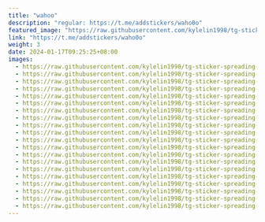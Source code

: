 ```yaml
---
title: "wahoo"
description: "regular: https://t.me/addstickers/waho0o"
featured_image: "https://raw.githubusercontent.com/kylelin1998/tg-sticker-spreading-worldwide-images/main/img/d67fcd51-7a90-43bb-b2f9-6891a933bab5.jpg"
link: "https://t.me/addstickers/waho0o"
weight: 3
date: 2024-01-17T09:25:25+08:00
images:
  - https://raw.githubusercontent.com/kylelin1998/tg-sticker-spreading-worldwide-images/main/img/d67fcd51-7a90-43bb-b2f9-6891a933bab5.jpg
  - https://raw.githubusercontent.com/kylelin1998/tg-sticker-spreading-worldwide-images/main/img/1c6a3a61-bd82-44ae-ac4f-93a4aaf38396.jpg
  - https://raw.githubusercontent.com/kylelin1998/tg-sticker-spreading-worldwide-images/main/img/a8ced6f0-4883-42aa-8433-bae07dcb58b6.jpg
  - https://raw.githubusercontent.com/kylelin1998/tg-sticker-spreading-worldwide-images/main/img/09344fbc-a24d-4d4d-9d45-c63d24773878.jpg
  - https://raw.githubusercontent.com/kylelin1998/tg-sticker-spreading-worldwide-images/main/img/81c07a22-3632-4ed8-b14a-12ec9def29e4.jpg
  - https://raw.githubusercontent.com/kylelin1998/tg-sticker-spreading-worldwide-images/main/img/78cc8616-6e72-41e9-bc37-ac079892c260.jpg
  - https://raw.githubusercontent.com/kylelin1998/tg-sticker-spreading-worldwide-images/main/img/101012bc-fbca-489f-9897-a941050f07f1.jpg
  - https://raw.githubusercontent.com/kylelin1998/tg-sticker-spreading-worldwide-images/main/img/74f30564-a7b8-4dc5-b2e4-c683adfe5dd9.jpg
  - https://raw.githubusercontent.com/kylelin1998/tg-sticker-spreading-worldwide-images/main/img/056b9649-5d0f-43c3-9292-ccdac1c2bfb4.jpg
  - https://raw.githubusercontent.com/kylelin1998/tg-sticker-spreading-worldwide-images/main/img/e4299793-55f1-49ab-8fa2-7d0da24e6375.jpg
  - https://raw.githubusercontent.com/kylelin1998/tg-sticker-spreading-worldwide-images/main/img/b54e1a01-4d37-4a9f-875a-2845e280dff7.jpg
  - https://raw.githubusercontent.com/kylelin1998/tg-sticker-spreading-worldwide-images/main/img/1d86d7ce-62c9-4f23-996f-12929b8a8023.jpg
  - https://raw.githubusercontent.com/kylelin1998/tg-sticker-spreading-worldwide-images/main/img/899b80aa-d9e3-4c3b-80d3-937d867fbb49.jpg
  - https://raw.githubusercontent.com/kylelin1998/tg-sticker-spreading-worldwide-images/main/img/e37c1746-5a3a-4117-8eb5-f4b477916146.jpg
  - https://raw.githubusercontent.com/kylelin1998/tg-sticker-spreading-worldwide-images/main/img/70745075-cabc-4b6e-9f1a-cd55643f84dd.jpg
  - https://raw.githubusercontent.com/kylelin1998/tg-sticker-spreading-worldwide-images/main/img/f16e14e5-62b7-487f-950d-91fd71a8114b.jpg
  - https://raw.githubusercontent.com/kylelin1998/tg-sticker-spreading-worldwide-images/main/img/7fd08413-102b-4b35-a306-d62ffa8ea551.jpg
  - https://raw.githubusercontent.com/kylelin1998/tg-sticker-spreading-worldwide-images/main/img/c4041bc9-bd94-44f7-a5fc-2e8f1dfe1afd.jpg
  - https://raw.githubusercontent.com/kylelin1998/tg-sticker-spreading-worldwide-images/main/img/f83a4763-e49f-4b55-be23-18c88bdf5e74.jpg
  - https://raw.githubusercontent.com/kylelin1998/tg-sticker-spreading-worldwide-images/main/img/bdb0887a-dd2d-41a9-a1f6-90716ecbfc72.jpg
---
```

